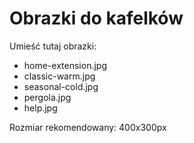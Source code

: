 # Obrazki do kafelków

Umieść tutaj obrazki:
- home-extension.jpg
- classic-warm.jpg  
- seasonal-cold.jpg
- pergola.jpg
- help.jpg

Rozmiar rekomendowany: 400x300px
